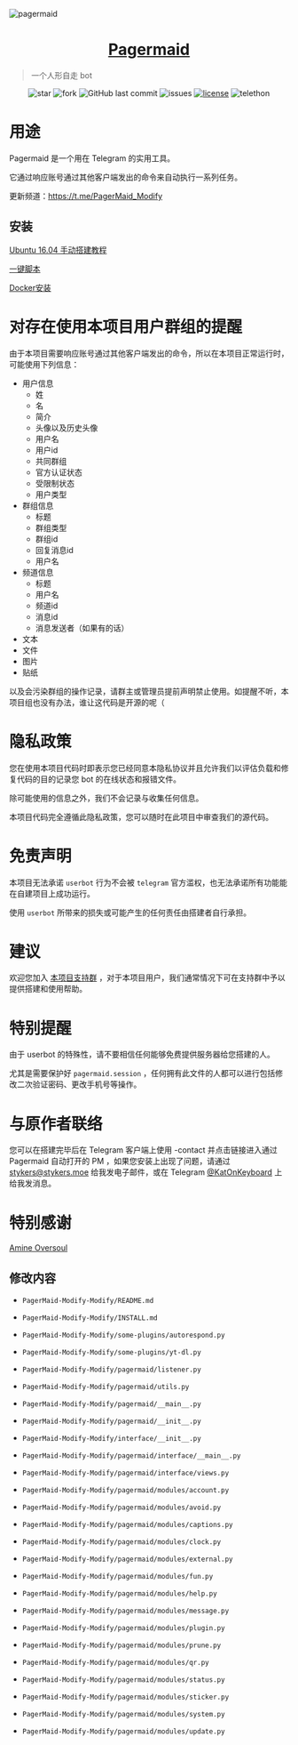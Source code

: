 ![pagermaid](https://tlgur.com/d/8nomNo9G "pagermaid")

<h1 align="center"><a href="https://t.me/PagerMaid_Modify" target="_blank">Pagermaid</a></h1>

> 一个人形自走 bot

<p align="center">
<img alt="star" src="https://img.shields.io/github/stars/gchengyu/PagerMaid-Modify-Modify.svg"/>
<img alt="fork" src="https://img.shields.io/github/forks/gchengyu/PagerMaid-Modify-Modify.svg"/>
<img alt="GitHub last commit" src="https://img.shields.io/github/last-commit/gchengyu/PagerMaid-Modify-Modify.svg?label=commits">
<img alt="issues" src="https://img.shields.io/github/issues/gchengyu/PagerMaid-Modify-Modify.svg"/>
<a href="https://github.com/gchengyu/PagerMaid-Modify-Modify/blob/master/LICENSE"><img alt="license" src="https://img.shields.io/github/license/gchengyu/PagerMaid-Modify-Modify.svg"/></a>
<img alt="telethon" src="https://img.shields.io/badge/telethon-blue.svg"/>
</p>

# 用途

Pagermaid 是一个用在 Telegram 的实用工具。

它通过响应账号通过其他客户端发出的命令来自动执行一系列任务。

更新频道：https://t.me/PagerMaid_Modify

## 安装

[Ubuntu 16.04 手动搭建教程](https://github.com/Xtao-Labs/PagerMaid-Modify/wiki/Ubuntu-16.04-%E5%AE%89%E8%A3%85%E8%AF%A6%E8%A7%A3)

[一键脚本](https://t.me/PagerMaid_Modify/58)

[Docker安装](utils/docker.md)

# 对存在使用本项目用户群组的提醒

由于本项目需要响应账号通过其他客户端发出的命令，所以在本项目正常运行时，可能使用下列信息：

- 用户信息
  - 姓
  - 名
  - 简介
  - 头像以及历史头像
  - 用户名
  - 用户id
  - 共同群组
  - 官方认证状态
  - 受限制状态
  - 用户类型
- 群组信息
  - 标题
  - 群组类型
  - 群组id
  - 回复消息id
  - 用户名
- 频道信息
  - 标题
  - 用户名
  - 频道id
  - 消息id
  - 消息发送者（如果有的话）
- 文本
- 文件
- 图片
- 贴纸

以及会污染群组的操作记录，请群主或管理员提前声明禁止使用。如提醒不听，本项目组也没有办法，谁让这代码是开源的呢（

# 隐私政策

您在使用本项目代码时即表示您已经同意本隐私协议并且允许我们以评估负载和修复代码的目的记录您 bot 的在线状态和报错文件。

除可能使用的信息之外，我们不会记录与收集任何信息。

本项目代码完全遵循此隐私政策，您可以随时在此项目中审查我们的源代码。

# 免责声明

本项目无法承诺 `userbot` 行为不会被 `telegram` 官方滥权，也无法承诺所有功能能在自建项目上成功运行。

使用 `userbot` 所带来的损失或可能产生的任何责任由搭建者自行承担。

# 建议

欢迎您加入 [本项目支持群](https://t.me/PagerMaid_Modify/3) ，对于本项目用户，我们通常情况下可在支持群中予以提供搭建和使用帮助。

# 特别提醒

由于 userbot 的特殊性，请不要相信任何能够免费提供服务器给您搭建的人。

尤其是需要保护好 `pagermaid.session` ，任何拥有此文件的人都可以进行包括修改二次验证密码、更改手机号等操作。

# 与原作者联络

您可以在搭建完毕后在 Telegram 客户端上使用 -contact <message> 并点击链接进入通过 Pagermaid 自动打开的 PM ，如果您安装上出现了问题，请通过 [stykers@stykers.moe](mailto:stykers@stykers.moe) 给我发电子邮件，或在 Telegram [@KatOnKeyboard](https://t.me/KatOnKeyboard) 上给我发消息。

# 特别感谢

[Amine Oversoul](https://bitbucket.org/oversoul/pagermaid-ui)

## 修改内容

- `PagerMaid-Modify-Modify/README.md`

- `PagerMaid-Modify-Modify/INSTALL.md`

- `PagerMaid-Modify-Modify/some-plugins/autorespond.py`

- `PagerMaid-Modify-Modify/some-plugins/yt-dl.py`

- `PagerMaid-Modify-Modify/pagermaid/listener.py`

- `PagerMaid-Modify-Modify/pagermaid/utils.py`

- `PagerMaid-Modify-Modify/pagermaid/__main__.py`

- `PagerMaid-Modify-Modify/pagermaid/__init__.py`

- `PagerMaid-Modify-Modify/interface/__init__.py`

- `PagerMaid-Modify-Modify/pagermaid/interface/__main__.py`

- `PagerMaid-Modify-Modify/pagermaid/interface/views.py`

- `PagerMaid-Modify-Modify/pagermaid/modules/account.py`

- `PagerMaid-Modify-Modify/pagermaid/modules/avoid.py`

- `PagerMaid-Modify-Modify/pagermaid/modules/captions.py`

- `PagerMaid-Modify-Modify/pagermaid/modules/clock.py`

- `PagerMaid-Modify-Modify/pagermaid/modules/external.py`

- `PagerMaid-Modify-Modify/pagermaid/modules/fun.py`

- `PagerMaid-Modify-Modify/pagermaid/modules/help.py`

- `PagerMaid-Modify-Modify/pagermaid/modules/message.py`

- `PagerMaid-Modify-Modify/pagermaid/modules/plugin.py`

- `PagerMaid-Modify-Modify/pagermaid/modules/prune.py`

- `PagerMaid-Modify-Modify/pagermaid/modules/qr.py`

- `PagerMaid-Modify-Modify/pagermaid/modules/status.py`

- `PagerMaid-Modify-Modify/pagermaid/modules/sticker.py`

- `PagerMaid-Modify-Modify/pagermaid/modules/system.py`

- `PagerMaid-Modify-Modify/pagermaid/modules/update.py`

